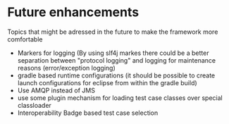 # Future enhancements

Topics that might be adressed in the future to make the framework more comfortable

* Markers for logging (By using slf4j markes there could be a better separation between "protocol logging" and logging for maintenance reasons (error/exception logging)
* gradle based runtime configurations (it should be possible to create launch configurations for eclipse from within the gradle build)
* Use AMQP instead of JMS
* use some plugin mechanism for loading test case classes over special classloader
* Interoperability Badge based test case selection


